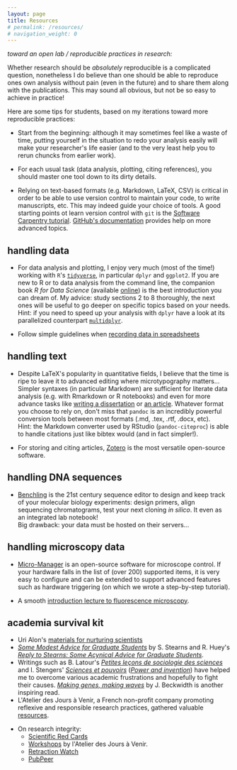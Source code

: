 ```yaml
---
layout: page
title: Resources
# permalink: /resources/
# navigation_weight: 0
---
```


*toward an open lab / reproducible practices in research:*  

Whether research should be *absolutely* reproducible is a complicated question, nonetheless I do believe than one should be able to reproduce ones own analysis without pain (even in the future) and to share them along with the publications. This may sound all obvious, but not be so easy to achieve in practice!

Here are some tips for students, based on my iterations toward more reproducible practices:

- Start from the beginning: although it may sometimes feel like a waste of time, putting yourself in the situation to redo your analysis easily will make your researcher's life easier (and to the very least help you to rerun chuncks from earlier work).

- For each usual task (data analysis, plotting, citing references), you should master one tool down to its dirty details.

- Relying on text-based formats (e.g. Markdown, LaTeX, CSV) is critical in order to be able to use version control to maintain your code, to write manuscripts, etc. This may indeed guide your choice of tools. A good starting points ot learn version control with `git` is the [Software Carpentry tutorial](https://swcarpentry.github.io/git-novice/). [GitHub's documentation](https://help.github.com) provides help on more advanced topics.


## handling data

- For data analysis and plotting, I enjoy very much (most of the time!) working with `R`'s [`tidyverse`](https://www.tidyverse.org), in particular `dplyr` and `ggplot2`. If you are new to R or to data analysis from the command line, the companion book *R for Data Science* (available [online](http://r4ds.had.co.nz)) is the best introduction you can dream of. My advice: study sections 2 to 8 thoroughly, the next ones will be useful to go deeper on specific topics based on your needs.  
Hint: if you need to speed up your analysis with `dplyr` have a look at its parallelized counterpart [`multidplyr`]().

- Follow simple guidelines when [recording data in spreadsheets](http://blog.revolutionanalytics.com/2017/11/good-practices-spreadsheets.html)


## handling text

- Despite LaTeX's popularity in quantitative fields, I believe that the time is ripe to leave it to advanced editing where microtypography matters... Simpler syntaxes (in particular Markdown) are sufficient for literate data analysis (e.g. with Rmarkdown or R notebooks) and even for more advance tasks like [writing a dissertation](https://github.com/tompollard/phd_thesis_markdown) or [an article](https://github.com/rstudio/rticles). Whatever format you choose to rely on, don't miss that `pandoc` is an incredibly powerful conversion tools between most formats (.md, .tex, .rtf, .docx, etc).  
Hint: the Markdown converter used by RStudio (`pandoc-citeproc`) is able to handle citations just like bibtex would (and in fact simpler!).

- For storing and citing articles, [Zotero](https://zotero.org) is the most versatile open-source software. <!-- However, its user experience is a bit rough on the edges: it took me a while to go back to it after using Papers during three years. Check [my tips to streamline saving,  storing, and citing](). -->



## handling DNA sequences

- [Benchling](https://benchling.com) is the 21st century sequence editor to design and keep track of your molecular biology experiments: design primers, align sequencing chromatograms, test your next cloning *in silico*. It even as an integrated lab notebook!  
Big drawback: your data must be hosted on their servers...


## handling microscopy data

- [Micro-Manager](https://micro-manager.org) is an open-source software for microscope control. If your hardware falls in the list of (over 200) supported items, it is very easy to configure and can be extended to support advanced features such as hardware triggering (on which we wrote a step-by-step tutorial). 

- A smooth [introduction lecture to fluorescence microscopy](https://www.ibiology.org/ibioeducation/taking-courses/ibiology-microscopy-short-course/introduction-to-fluorescence-microscopy-2.html).

<!-- - *archiving/browsing microscopy images (fiji, omero, bioformats) -->


## academia survival kit

- Uri Alon's [materials for nurturing scientists](http://www.weizmann.ac.il/mcb/UriAlon/materials-nurturing-scientists)
- [*Some Modest Advice for Graduate Students*](http://onlinelibrary.wiley.com/doi/10.2307/20166580/full) by S. Stearns and R. Huey's [*Reply to Stearns: Some Acynical Advice for Graduate Students*](http://onlinelibrary.wiley.com/store/10.2307/20166581/asset/bes21987682150.pdf?v=1&t=jauajito&s=d0bcc7d5cc17ded6f0410b8e9fc808b64d4a7e51).
- Writings such as B. Latour's [*Petites leçons de sociologie des sciences*]() and I. Stengers' [*Sciences et pouvoirs*]() ([*Power and invention*](https://www.upress.umn.edu/book-division/books/power-and-invention)) have helped me to overcome various academic frustrations and hopefully to fight their causes. [*Making genes, making waves*]() by J. Beckwidth is another inspiring read.
- L'Atelier des Jours à Venir, a French non-profit company promoting reflexive and responsible research practices, gathered valuable [resources](resources).
<!-- - contribution NKI -->
- On research integrity:
  + [Scientific Red Cards](https://scientificredcards.wordpress.com) 
  + [Workshops](http://www.joursavenir.org/activities/university-courses) by l'Atelier des Jours à Venir.
  + [Retraction Watch](https://retractionwatch.com) 
  + [PubPeer](https://pubpeer.com)
  <!-- + blog post -->
  